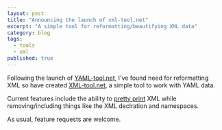 ```yaml
---
layout: post
title: "Announcing the launch of xml-tool.net"
excerpt: "A simple tool for reformatting/beautifying XML data"
category: blog
tags:
  - tools
  - xml
published: true
---
```

Following the launch of [YAML-tool.net](http://yaml-tool.net), I've found need for
reformatting XML so have created [XML-tool.net](http://xml-tool.net), a simple tool 
to work with YAML data. 

Current features include the ability to [pretty print](http://xml-tool.net/reformat) XML
while removing/including things like the XML declration and namespaces.

As usual, feature requests are welcome.
